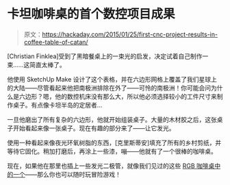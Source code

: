 # 卡坦咖啡桌的首个数控项目成果

> 原文：<https://hackaday.com/2015/01/25/first-cnc-project-results-in-coffee-table-of-catan/>

[Christian Finklea]受到了黑暗餐桌上的一束光的启发，决定试着自己制作一束……这简直太棒了。

他使用 SketchUp Make 设计了这个表格，并在六边形网格上覆盖了我们星球上的大陆——尽管看起来他把南极洲排除在外了——可怜的南极洲！你可能会问为什么是六边形？嗯，他的数控机床没有那么大，所以他必须选择较小的工件尺寸来制作桌子。有点像卡坦半岛的定居者…

一旦他磨出了所有复杂的六边形，他就开始组装桌子。大量的木材胶之后，这张桌子开始看起来像一张桌子。现在有趣的部分来了——让它发光。

使用一种看起来像夜光环氧树脂的东西，[克里斯蒂安]填充了所有的乡村剪纸，并等待它固化。稍加打磨后，再涂上一些漆，嘣——他就有了一个很棒的咖啡桌。

现在，如果他在那里也插上一些发光二极管，就像我们见过的这些 [RGB 咖啡桌中的一个](http://hackaday.com/2013/12/19/addressable-rgb-led-coffee-table/)——那么你也可以随时玩冒险游戏！
